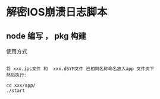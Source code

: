 #  解密IOS崩溃日志脚本
## node 编写 ， pkg 构建

使用方式
```

将 xxx.ips文件 和  xxx.dSYM文件 已相同名称命名放入app 文件夹下
然后执行:

cd xxx/app/
./start

```




